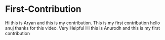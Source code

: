 # First-Contribution
Hi this is Aryan and this is my contribution.
This is my first contribution
hello anuj thanks for this video. Very Helpful
Hi this is Anurodh and this is my first contribution

